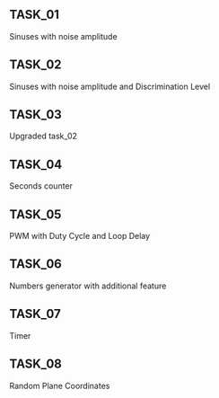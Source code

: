 ## TASK_01
Sinuses with noise amplitude

## TASK_02
Sinuses with noise amplitude and Discrimination Level

## TASK_03
Upgraded task_02

## TASK_04
Seconds counter

## TASK_05
PWM with Duty Cycle and Loop Delay

## TASK_06
Numbers generator with additional feature

## TASK_07
Timer

## TASK_08
Random Plane Coordinates
